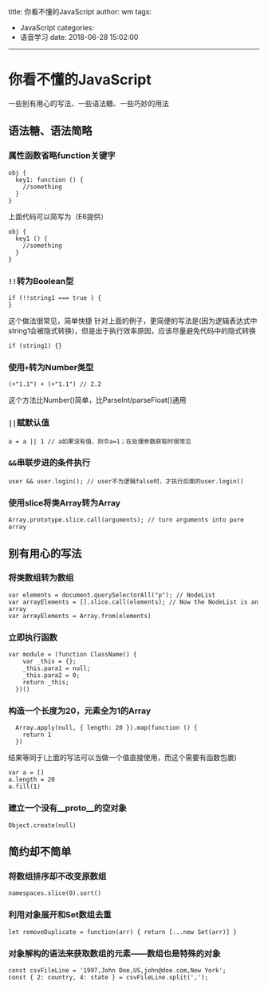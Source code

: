 title: 你看不懂的JavaScript
author: wm
tags:
  - JavaScript
categories:
  - 语音学习
date: 2018-06-28 15:02:00
---
# 你看不懂的JavaScript
 
一些别有用心的写法、一些语法糖、一些巧妙的用法
## 语法糖、语法简略
 
 
### 属性函数省略function关键字
```
obj {
  key1: function () {
    //something
  }
}
```
上面代码可以简写为（E6提供）
```
obj {
  key1 () {
    //something
  }
}
```
 
### ` !! `转为Boolean型
```
if (!!string1 === true ) {
}
```
这个做法很常见，简单快捷
针对上面的例子，更简便的写法是(因为逻辑表达式中string1会被隐式转换)，但是出于执行效率原因，应该尽量避免代码中的隐式转换
```
if (string1) {}
```
 
### 使用`+`转为Number类型
```
(+"1.1") + (+"1.1") // 2.2
```
这个方法比Number()简单，比ParseInt/parseFloat()通用
 
### ` || `赋默认值
```
a = a || 1 // a如果没有值，则令a=1；在处理参数获取时很常见
```
 
### ` && `串联步进的条件执行
```
user && user.login(); // user不为逻辑false时，才执行后面的user.login()
```
 
### 使用slice将类Array转为Array
```
Array.prototype.slice.call(arguments); // turn arguments into pure array
```
 
## 别有用心的写法
 
### 将类数组转为数组
```
var elements = document.querySelectorAll("p"); // NodeList
var arrayElements = [].slice.call(elements); // Now the NodeList is an array
var arrayElements = Array.from(elements)
```
 
### 立即执行函数
```
var module = (function ClassName() {
    var _this = {};
    _this.para1 = null;
    _this.para2 = 0;
    return _this;
  })()
```
 
### 构造一个长度为20，元素全为1的Array
```
  Array.apply(null, { length: 20 }).map(function () {
    return 1
  })
```
结果等同于(上面的写法可以当做一个值直接使用，而这个需要有函数包裹)
```
var a = []
a.length = 20
a.fill(1)
```
 
### 建立一个没有__proto__的空对象
```
Object.create(null)
```
 
## 简约却不简单
 
### 将数组排序却不改变原数组
```
namespaces.slice(0).sort()
```
 
### 利用对象展开和Set数组去重
```
let removeDuplicate = function(arr) { return [...new Set(arr)] }
```
 
### 对象解构的语法来获取数组的元素——数组也是特殊的对象
```
const csvFileLine = '1997,John Doe,US,john@doe.com,New York';
const { 2: country, 4: state } = csvFileLine.split(',');
```